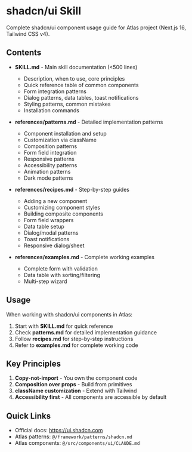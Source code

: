 # shadcn/ui Skill

Complete shadcn/ui component usage guide for Atlas project (Next.js 16, Tailwind CSS v4).

## Contents

- **SKILL.md** - Main skill documentation (<500 lines)
  - Description, when to use, core principles
  - Quick reference table of common components
  - Form integration patterns
  - Dialog patterns, data tables, toast notifications
  - Styling patterns, common mistakes
  - Installation commands

- **references/patterns.md** - Detailed implementation patterns
  - Component installation and setup
  - Customization via className
  - Composition patterns
  - Form field integration
  - Responsive patterns
  - Accessibility patterns
  - Animation patterns
  - Dark mode patterns

- **references/recipes.md** - Step-by-step guides
  - Adding a new component
  - Customizing component styles
  - Building composite components
  - Form field wrappers
  - Data table setup
  - Dialog/modal patterns
  - Toast notifications
  - Responsive dialog/sheet

- **references/examples.md** - Complete working examples
  - Complete form with validation
  - Data table with sorting/filtering
  - Multi-step wizard

## Usage

When working with shadcn/ui components in Atlas:

1. Start with **SKILL.md** for quick reference
2. Check **patterns.md** for detailed implementation guidance
3. Follow **recipes.md** for step-by-step instructions
4. Refer to **examples.md** for complete working code

## Key Principles

1. **Copy-not-import** - You own the component code
2. **Composition over props** - Build from primitives
3. **className customization** - Extend with Tailwind
4. **Accessibility first** - All components are accessible by default

## Quick Links

- Official docs: https://ui.shadcn.com
- Atlas patterns: `@/framework/patterns/shadcn.md`
- Atlas components: `@/src/components/ui/CLAUDE.md`
